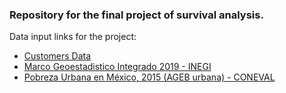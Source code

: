 ### Repository for the final project of survival analysis.

Data input links for the project:

+ [Customers Data](https://drive.google.com/file/d/1iOwLKUk9LX3wmOlsURVYaSDzF0-LI8Ip/view?usp=sharing)
+ [Marco Geoestadistico Integrado 2019 - INEGI](http://internet.contenidos.inegi.org.mx/contenidos/productos/prod_serv/contenidos/espanol/bvinegi/productos/geografia/marcogeo/889463776079/mg_sep2019_integrado.zip) 
+ [Pobreza Urbana en México, 2015 (AGEB urbana) - CONEVAL](https://www.coneval.org.mx/Medicion/Documents/Pobreza_urbana/Base_de_datos/Base_de_datos_de_pobreza_AGEB_segun_entidad_federativa_2015.zip)
